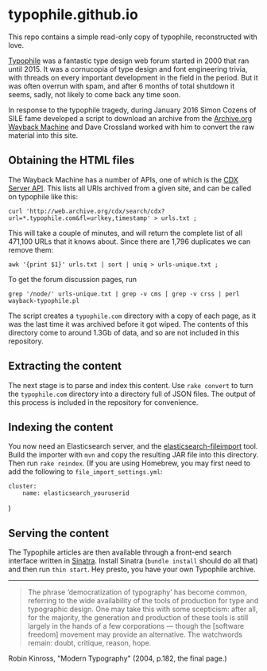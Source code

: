 # typophile.github.io

This repo contains a simple read-only copy of typophile, reconstructed with love. 

[Typophile](https://en.wikipedia.org/wiki/Typophile_(Internet_forum)) was a fantastic type design web forum started in 2000 that ran until 2015. 
It was a cornucopia of type design and font engineering trivia, with threads on every important development in the field in the period. 
But it was often overrun with spam, and after 6 months of total shutdown it seems, sadly, not likely to come back any time soon. 

In response to the typophile tragedy, during January 2016 Simon Cozens of SILE fame developed a script to download an archive from the [Archive.org Wayback Machine](https://web.archive.org) and Dave Crossland worked with him to convert the raw material into this site. 

## Obtaining the HTML files

The Wayback Machine has a number of APIs, one of which is the [CDX Server API](https://github.com/internetarchive/wayback/tree/master/wayback-cdx-server).
This lists all URIs archived from a given site, and can be called on typophile like this:

    curl 'http://web.archive.org/cdx/search/cdx?url=*.typophile.com&fl=urlkey,timestamp' > urls.txt ;

This will take a couple of minutes, and will return the complete list of all 471,100 URLs that it knows about. 
Since there are 1,796 duplicates we can remove them:

    awk '{print $1}' urls.txt | sort | uniq > urls-unique.txt ;

To get the forum discussion pages, run

    grep '/node/' urls-unique.txt | grep -v cms | grep -v crss | perl wayback-typophile.pl

The script creates a `typophile.com` directory with a copy of each page, as it was the last time it was archived before it got wiped. The contents of this directory come to around 1.3Gb of data, and so are not included in this repository.

## Extracting the content

The next stage is to parse and index this content. Use `rake convert` to turn the `typophile.com` directory into a directory full of JSON files. The output of this process is included in the repository for convenience.

## Indexing the content

You now need an Elasticsearch server, and the [elasticsearch-fileimport](https://github.com/codecentric/elasticsearch-fileimport) tool. Build the importer with `mvn` and copy the resulting JAR file into this directory. Then run `rake reindex`. (If you are using Homebrew, you may first need to add the following to `file_import_settings.yml`:

    cluster:
        name: elasticsearch_youruserid

)

## Serving the content

The Typophile articles are then available through a front-end search interface written in [Sinatra](http://www.sinatrarb.com). Install Sinatra (`bundle install` should do all that) and then run `thin start`. Hey presto, you have your own Typophile archive.

* * * 

> The phrase ‘democratization of typography’ has become common, referring to the wide availability of the tools of production for type and typographic design. 
> One may take this with some scepticism: after all, for the majority, the generation and production of these tools is still largely in the hands of a few corporations — though the [software freedom] movement may provide an alternative. 
> The watchwords remain: doubt, critique, reason, hope.

Robin Kinross, "Modern Typography" (2004, p.182, the final page.)
